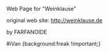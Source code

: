 Web Page for "Weinklause"

original web site: http://weinklause.de

by FARFANOIDE

#iVan {background:freak !important;}
